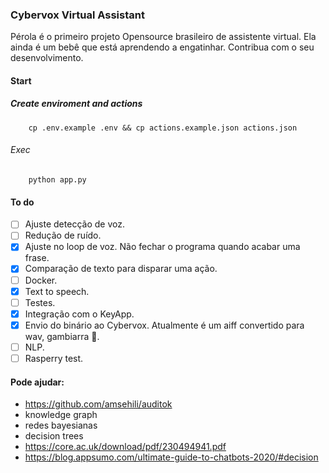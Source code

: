 ### Cybervox Virtual Assistant
Pérola é o primeiro projeto Opensource brasileiro de assistente virtual. Ela ainda é um bebê que está aprendendo a engatinhar. Contribua com o seu desenvolvimento.

#### Start
##### Create enviroment and actions
```
    cp .env.example .env && cp actions.example.json actions.json
```
###### Exec
```
    python app.py
```
#### To do
- [ ] Ajuste detecção de voz.
- [ ] Redução de ruído.
- [x] Ajuste no loop de voz. Não fechar o programa quando acabar uma frase.
- [x] Comparação de texto para disparar uma ação.
- [ ] Docker.
- [x] Text to speech.
- [ ] Testes.
- [x] Integração com o KeyApp.
- [x] Envio do binário ao Cybervox. Atualmente é um aiff convertido para wav, gambiarra :see_no_evil:.
- [ ] NLP.
- [ ] Rasperry test.

#### Pode ajudar:
- https://github.com/amsehili/auditok
- knowledge graph
- redes bayesianas
- decision trees
- https://core.ac.uk/download/pdf/230494941.pdf
- https://blog.appsumo.com/ultimate-guide-to-chatbots-2020/#decision